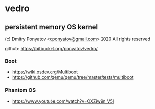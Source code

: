#  vedro
## persistent memory OS kernel

(c) Dmitry Ponyatov <<dponyatov@gmail.com>> 2020 All rights reserved

github: https://bitbucket.org/ponyatov/vedro/

### Boot

* https://wiki.osdev.org/Multiboot
* https://github.com/qemu/qemu/tree/master/tests/multiboot

### Phantom OS

* https://www.youtube.com/watch?v=OXZiw9n_V5I
